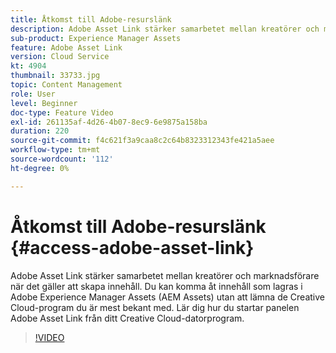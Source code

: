 ```yaml
---
title: Åtkomst till Adobe-resurslänk
description: Adobe Asset Link stärker samarbetet mellan kreatörer och marknadsförare när det gäller att skapa innehåll. Du kan komma åt innehåll som lagras i Adobe Experience Manager Assets (AEM Assets) utan att lämna de Creative Cloud-program du är mest bekant med. Lär dig hur du startar panelen Adobe Asset Link från ditt Creative Cloud-datorprogram.
sub-product: Experience Manager Assets
feature: Adobe Asset Link
version: Cloud Service
kt: 4904
thumbnail: 33733.jpg
topic: Content Management
role: User
level: Beginner
doc-type: Feature Video
exl-id: 261135af-4d26-4b07-8ec9-6e9875a158ba
duration: 220
source-git-commit: f4c621f3a9caa8c2c64b8323312343fe421a5aee
workflow-type: tm+mt
source-wordcount: '112'
ht-degree: 0%

---
```


# Åtkomst till Adobe-resurslänk {#access-adobe-asset-link}

Adobe Asset Link stärker samarbetet mellan kreatörer och marknadsförare när det gäller att skapa innehåll. Du kan komma åt innehåll som lagras i Adobe Experience Manager Assets (AEM Assets) utan att lämna de Creative Cloud-program du är mest bekant med. Lär dig hur du startar panelen Adobe Asset Link från ditt Creative Cloud-datorprogram.

>[!VIDEO](https://video.tv.adobe.com/v/33733?quality=12&learn=on)
